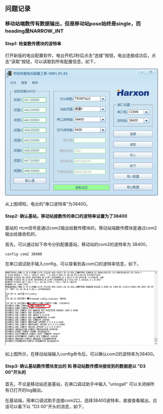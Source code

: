 

## 问题记录

### 移动站端数传有数据输出，但是移动站pose始终是single，而heading是NARROW_INT

#### Step1: 检查数传模块的波特率

打开新版的电台配置软件，电台开机3秒后点击“连接”按钮，电台连接成功后，点击“读取”按钮，可以读取到所有配置信息，如下，

![diantai info](images/UM482/UM482_diantai_info.png "diantai info")

从上图得知，电台的“串口波特率”为38400。

#### Step2: 确认基站，移动站接数传的串口的波特率设置为了38400

基站的 rtcm信号是通过com2输出给数传模块的，移动站端数传模块是通过com2输出给接收机的，

首先，可以通过如下命令分别配置基站，移动站的com2的波特率为 38400，

```shell
config com2 38400
```

在串口调试助手输入config，可以查看到各com口的波特率信息，如下，

![config output](images/UM482/rover_station_config_output_example1.png "config output")

如上图所示，在移动站端输入config命令后，可以确认com2的波特率为38400。

#### Step3: 确认基站数传模块发出的 和 移动站数传模块接收到的数据是以 "D3 00"开头的

首先，不论是移动站还是基站，在串口调试助手中输入 "unlogall" 可以关闭掉所有已打开的log输出。

在基站端，用串口调试助手连接com2口，选择38400波特率，直接查看输出，应该可以看下以 "D3 00"开头的消息，如下，


